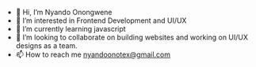 - 👋 Hi, I’m Nyando Onongwene
- 👀 I’m interested in Frontend Development and UI/UX
- 🌱 I’m currently learning javascript
- 💞️ I’m looking to collaborate on building websites and working on UI/UX designs as a team.
- 📫 How to reach me nyandoonotex@gmail.com

<!---
NyandoOnongwene/NyandoOnongwene is a ✨ special ✨ repository because its `README.md` (this file) appears on your GitHub profile.
You can click the Preview link to take a look at your changes.
--->
